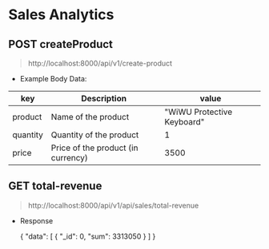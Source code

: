 # Sales Analytics <br>

**POST** createProduct 
---
> http://localhost:8000/api/v1/create-product
- Example Body Data:

| key  | Description                | value      |
|------------|----------------------------|---------------|
| product    | Name of the product        | "WiWU Protective Keyboard" |
| quantity   | Quantity of the product    | 1             |
| price      | Price of the product (in currency) | 3500        |

**GET** total-revenue
---
> http://localhost:8000/api/v1/api/sales/total-revenue

- Response
  
  {
    "data": [
             {
             "_id": 0,
            "sum": 3313050
             }
             ]
  }
